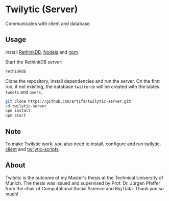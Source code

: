 Twilytic (Server)
============

Communicates with client and database.

## Usage

Install [RethinkDB](https://www.rethinkdb.com/docs/install/), [Nodejs](https://nodejs.org/en/) and [npm](https://www.npmjs.com/get-npm)

Start the RethinkDB server:

```bash
rethinkdb
```

Clone the repository, install dependencies and run the server. On the first run, if not existing, the database `twitterdb` will be created with the tables `tweets` and `users`.

```bash
git clone https://github.com/art1fa/twilytic-server.git
cd twilytic-server
npm install
npm start
```
## Note 

To make Twilytic work, you also need to install, configure and run [twilytic-client](https://github.com/art1fa/twilytic-client) and [twilytic-scripts](https://github.com/art1fa/twilytic-scripts).


## About

Twilytic is the outcome of my Master's thesis at the Technical University of Munich. The thesis was issued and supervised by Prof. Dr. Jürgen Pfeffer from the chair of Computational Social Science and Big Data. Thank you so much!